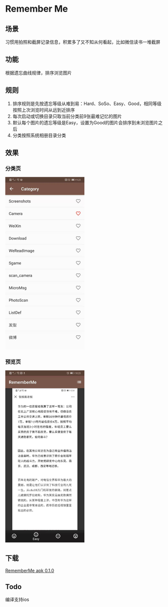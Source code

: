 # Remember Me

## 场景
习惯用拍照和截屏记录信息，积累多了又不知从何看起，比如微信读书一堆截屏


## 功能
根据遗忘曲线规律，排序浏览图片

## 规则
1. 排序规则是先按遗忘等级从难到易：Hard、SoSo、Easy、Good，相同等级按照上次浏览时间从远到近排序
2. 每次启动或切换目录只取当前分类前9张最难记忆的图片
3. 默认每个图片的遗忘等级是Easy，设置为Good的图片会排序到未浏览图片之后
4. 分类按照系统相册目录分类

## 效果
### 分类页
<p >
	<img src="https://raw.githubusercontent.com/HUANG-Zhi/remember_me/master/show/category.jpeg" alt="分类页"  width="250">
</p>

### 预览页
<p >
	<img src="https://raw.githubusercontent.com/HUANG-Zhi/remember_me/master/show/view.jpeg" alt="预览页"  width="250">
</p>

## 下载
[RememberMe apk 0.1.0](https://raw.githubusercontent.com/HUANG-Zhi/remember_me/master/output/apk/app.apk)

## Todo
编译支持ios
